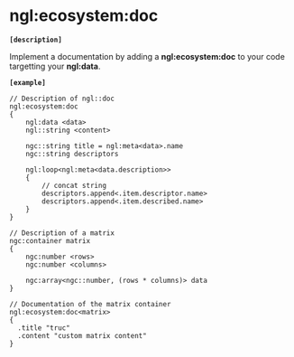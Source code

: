 # ngl:ecosystem:doc

__`[description]`__

Implement a documentation by adding a **ngl:ecosystem:doc** to your code targetting your **ngl:data**.

__`[example]`__

```
// Description of ngl::doc
ngl:ecosystem:doc
{
    ngl:data <data>
    ngl::string <content>

    ngc::string title = ngl:meta<data>.name
    ngc::string descriptors
    
    ngl:loop<ngl:meta<data.description>>
    {
        // concat string
        descriptors.append<.item.descriptor.name>
        descriptors.append<.item.described.name>
    }
}

// Description of a matrix
ngc:container matrix
{
    ngc:number <rows>
    ngc:number <columns>
    
    ngc:array<ngc::number, (rows * columns)> data
}

// Documentation of the matrix container
ngl:ecosystem:doc<matrix>
{
  .title "truc"
  .content "custom matrix content"
}
```